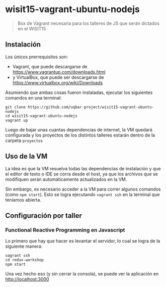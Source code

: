 # wisit15-vagrant-ubuntu-nodejs
> Box de Vagrant necesaria para los talleres de JS que serán dictados en el WISIT15

## Instalación
Los únicos prerrequisitos son:
* Vagrant, que puede descargarse de https://www.vagrantup.com/downloads.html
* y VirtualBox, que puede ser descargarse de https://www.virtualbox.org/wiki/Downloads

Asumiendo que ambas cosas fueron instaladas, ejecutar los siguientes comandos en una terminal:
```
git clone https://github.com/uqbar-project/wisit15-vagrant-ubuntu-nodejs
cd wisit15-vagrant-ubuntu-nodejs
vagrant up
```

Luego de bajar unas cuantas dependencias de internet, la VM quedará configurada y los proyectos de los distintos talleres estarán dentro de la carpeta `proyectos`

## Uso de la VM
La idea es que la VM resuelva todas las dependencias de instalación y que el editor de texto o IDE se corra desde el host, ya que los archivos que se modifiquen serán automáticamente actualizados en la VM.

Sin embargo, es necesario acceder a la VM para correr algunos comandos (como `npm start`). Esto se logra ejecutando `vagrant ssh` en la terminal que teníamos abierta.

## Configuración por taller

### Functional Reactive Programming en Javascript

Lo primero que hay que hacer es levantar el servidor, lo cual se logra de la siguiente manera:

```
vagrant ssh
cd redux-workshop
npm start
```

Una vez hecho eso (y sin cerrar la consola), se puede ver la aplicación en [http://localhost:3000](http://localhost:3000)
